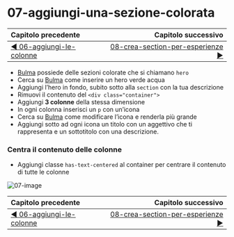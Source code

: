 # 07-aggiungi-una-sezione-colorata

| Capitolo precedente  | Capitolo successivo     |
| :--------------- | ---------------: |
| [◀︎ 06-aggiungi-le-colonne](../06-aggiungi-le-colonne)| [08-crea-section-per-esperienze ▶︎](../08-crea-section-per-esperienze) |

- [Bulma](https://bulma.io/documentation/) possiede delle sezioni colorate che si chiamano `hero`
- Cerca su [Bulma](https://bulma.io/documentation/) come inserire un hero verde acqua
- Aggiungi l’hero in fondo, subito sotto alla `section` con la tua descrizione
- Rimuovi il contenuto del `<div class="container">`
- Aggiungi **3 colonne** della stessa dimensione
- In ogni colonna inserisci un `p` con un’icona
- Cerca su [Bulma](https://bulma.io/documentation/)  come modificare l’icona e renderla più grande
- Aggiungi sotto ad ogni icona un titolo con un aggettivo che ti rappresenta e un sottotitolo con una descrizione.

### Centra il contenuto delle colonne

- Aggiungi classe `has-text-centered` al container per centrare il contenuto di tutte le colonne

![07-image](../assets/Lessons/07-image)

| Capitolo precedente  | Capitolo successivo     |
| :--------------- | ---------------: |
| [◀︎ 06-aggiungi-le-colonne](../06-aggiungi-le-colonne)| [08-crea-section-per-esperienze ▶︎](../08-crea-section-per-esperienze) |